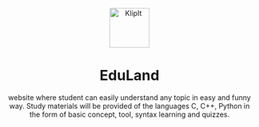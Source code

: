 <p align="center">
  <a href="https://raw.githubusercontent.com/iamsahebgiri/klip-it">
    <img alt="KlipIt" height="80" src="https://raw.githubusercontent.com/iamsahebgiri/klip-it/main/favicon.svg">
  </a>
</p>
<h1 align="center">EduLand</h1>

<div align="center">
 website where student can easily understand any topic in easy and funny way. Study materials will be provided of the languages C, C++, Python in the form of basic concept, tool, syntax learning and quizzes.
</div>

